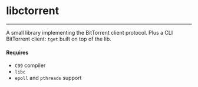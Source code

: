libctorrent
=======
----

A  small library implementing the BitTorrent client protocol. Plus a CLI BitTorrent client: `tget` built on top of the lib.

#### Requires
- `C99` compiler
- `libc`
- `epoll` and `pthreads` support
